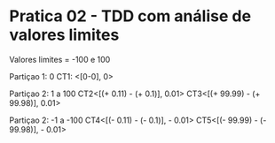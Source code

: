 # Pratica 02 - TDD com análise de valores limites

Valores limites = -100 e 100 

Partiçao 1: 0
  CT1: <[0-0], 0>

Partiçao 2: 1 a 100
  CT2<[(+ 0.11) - (+ 0.1)], 0.01>
  CT3<[(+ 99.99) - (+ 99.98)], 0.01>

Partiçao 2: -1 a -100
  CT4<[(- 0.11) - (- 0.1)], - 0.01>
  CT5<[(- 99.99) - (- 99.98)], - 0.01>
